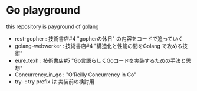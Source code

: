 # Go playground

this repository is payground of golang

- rest-gopher : 技術書店#4 "gopherの休日" の内容をコードで追っていく
- golang-webworker : 技術書店#4 "構造化と性能の間をGolang で攻める技術"
- eure_texh : 技術書店#5 "Go言語らしくGoコードを実装するための手法と思想"
- Concurrency_in_go : "O'Reilly Concurrency in Go"
- try- : try prefix は 実装前の検討用
